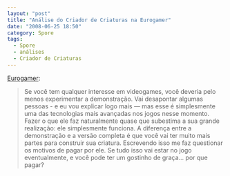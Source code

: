```yaml
---
layout: "post"
title: "Análise do Criador de Criaturas na Eurogamer"
date: "2008-06-25 18:50"
category: Spore
tags:
  - Spore
  - análises
  - Criador de Criaturas
---
```


[Eurogamer](http://www.eurogamer.net/article.php?article_id=159317):

> Se você tem qualquer interesse em videogames, você deveria pelo menos experimentar a demonstração. Vai desapontar algumas pessoas - e eu vou explicar logo mais — mas esse é simplesmente uma das tecnologias mais avançadas nos jogos nesse momento. Fazer o que ele faz naturalmente quase que subestima a sua grande realização: ele simplesmente funciona. A diferença entre a demonstração e a versão completa é que você vai ter muito mais partes para construir sua criatura. Escrevendo isso me faz questionar os motivos de pagar por ele. Se tudo isso vai estar no jogo eventualmente, e você pode ter um gostinho de graça… por que pagar?
